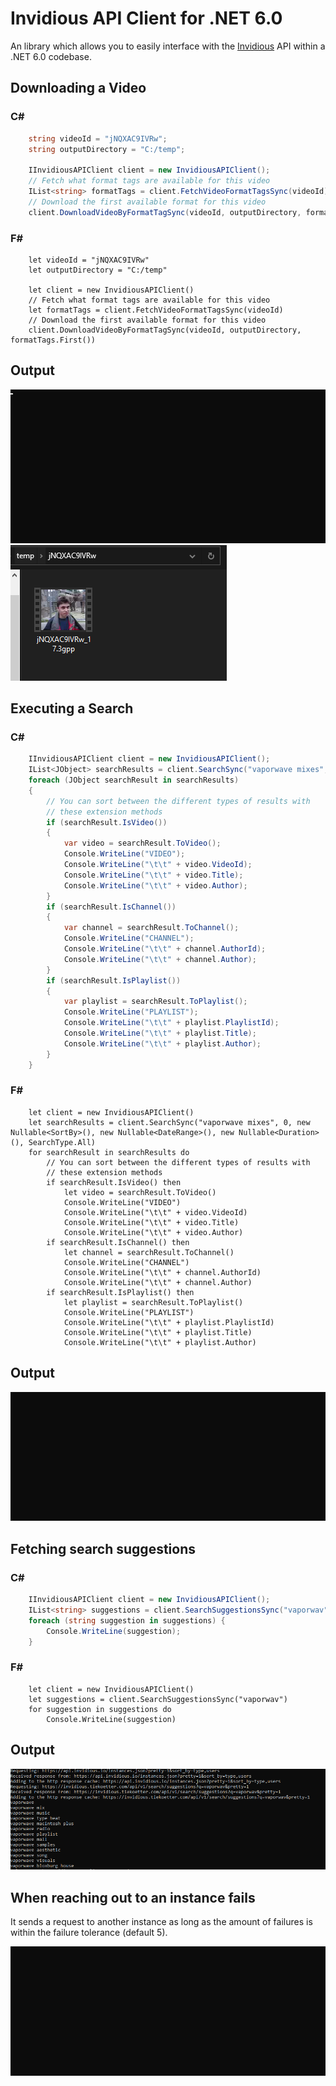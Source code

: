 

# Invidious API Client for .NET 6.0

An library which allows you to easily interface with the [Invidious](https://github.com/iv-org/invidious) API within a .NET 6.0 codebase.

## Downloading a Video
### C#
```c#
    string videoId = "jNQXAC9IVRw";
    string outputDirectory = "C:/temp";

    IInvidiousAPIClient client = new InvidiousAPIClient();
    // Fetch what format tags are available for this video
    IList<string> formatTags = client.FetchVideoFormatTagsSync(videoId);
    // Download the first available format for this video
    client.DownloadVideoByFormatTagSync(videoId, outputDirectory, formatTags.First());
```
### F#
```f#
    let videoId = "jNQXAC9IVRw"
    let outputDirectory = "C:/temp"
    
    let client = new InvidiousAPIClient()
    // Fetch what format tags are available for this video
    let formatTags = client.FetchVideoFormatTagsSync(videoId)
    // Download the first available format for this video
    client.DownloadVideoByFormatTagSync(videoId, outputDirectory, formatTags.First())
```

## Output

![Screenshot 1](https://raw.githubusercontent.com/MarmadileManteater/InvidiousClientDotNet/development/screenshots/screenshot1.gif)
![Screenshot 4](https://raw.githubusercontent.com/MarmadileManteater/InvidiousClientDotNet/development/screenshots/screenshot4.png)

## Executing a Search
### C#
```c#
    IInvidiousAPIClient client = new InvidiousAPIClient();
    IList<JObject> searchResults = client.SearchSync("vaporwave mixes", 0, null, null, null, SearchType.All);
    foreach (JObject searchResult in searchResults)
    {
        // You can sort between the different types of results with
        // these extension methods
        if (searchResult.IsVideo())
        {
            var video = searchResult.ToVideo();
            Console.WriteLine("VIDEO");
            Console.WriteLine("\t\t" + video.VideoId);
            Console.WriteLine("\t\t" + video.Title);
            Console.WriteLine("\t\t" + video.Author);
        }
        if (searchResult.IsChannel())
        {
            var channel = searchResult.ToChannel();
            Console.WriteLine("CHANNEL");
            Console.WriteLine("\t\t" + channel.AuthorId);
            Console.WriteLine("\t\t" + channel.Author);
        }
        if (searchResult.IsPlaylist())
        {
            var playlist = searchResult.ToPlaylist();
            Console.WriteLine("PLAYLIST");
            Console.WriteLine("\t\t" + playlist.PlaylistId);
            Console.WriteLine("\t\t" + playlist.Title);
            Console.WriteLine("\t\t" + playlist.Author);
        }
    }
```
### F#
```f#
    let client = new InvidiousAPIClient()
    let searchResults = client.SearchSync("vaporwave mixes", 0, new Nullable<SortBy>(), new Nullable<DateRange>(), new Nullable<Duration>(), SearchType.All)
    for searchResult in searchResults do
        // You can sort between the different types of results with
        // these extension methods
        if searchResult.IsVideo() then
            let video = searchResult.ToVideo()
            Console.WriteLine("VIDEO")
            Console.WriteLine("\t\t" + video.VideoId)
            Console.WriteLine("\t\t" + video.Title)
            Console.WriteLine("\t\t" + video.Author)
        if searchResult.IsChannel() then
            let channel = searchResult.ToChannel()
            Console.WriteLine("CHANNEL")
            Console.WriteLine("\t\t" + channel.AuthorId)
            Console.WriteLine("\t\t" + channel.Author)
        if searchResult.IsPlaylist() then
            let playlist = searchResult.ToPlaylist()
            Console.WriteLine("PLAYLIST")
            Console.WriteLine("\t\t" + playlist.PlaylistId)
            Console.WriteLine("\t\t" + playlist.Title)
            Console.WriteLine("\t\t" + playlist.Author)
```

## Output

![Screenshot 2](https://raw.githubusercontent.com/MarmadileManteater/InvidiousClientDotNet/development/screenshots/screenshot2.gif)

## Fetching search suggestions
### C#
```c#
    IInvidiousAPIClient client = new InvidiousAPIClient();
    IList<string> suggestions = client.SearchSuggestionsSync("vaporwav");
    foreach (string suggestion in suggestions) {
        Console.WriteLine(suggestion);
    }
```
### F#
```f#
    let client = new InvidiousAPIClient()
    let suggestions = client.SearchSuggestionsSync("vaporwav")
    for suggestion in suggestions do
        Console.WriteLine(suggestion)
```

## Output

![Screenshot 5](https://raw.githubusercontent.com/MarmadileManteater/InvidiousClientDotNet/development/screenshots/screenshot5.gif)


## When reaching out to an instance fails

It sends a request to another instance as long as the amount of failures is within the failure tolerance (default 5).

![Screenshot 3](https://raw.githubusercontent.com/MarmadileManteater/InvidiousClientDotNet/development/screenshots/screenshot3.gif)


